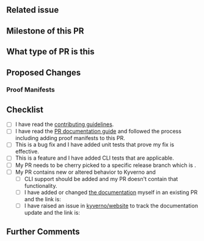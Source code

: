 ## Related issue

<!--
Please link the GitHub issue this pull request resolves in the format of `Closes #1234`. If you discussed this change
with a maintainer, please mention her/him using the `@` syntax (e.g. `@JimBugwadia`).

If this change neither resolves an existing issue nor has sign-off from one of the maintainers, there is a
chance substantial changes will be requested or that the changes will be rejected.

You can discuss changes with maintainers in the [Kyverno Slack Channel](https://kubernetes.slack.com/).
-->

## Milestone of this PR
<!--

Add the milestone label by commenting `/milestone 1.2.3`.

-->

## What type of PR is this

<!--

> Uncomment only one ` /kind <>` line, hit enter to put that in a new line, and remove leading white spaces from that line:
>
> /kind api-change
> /kind bug
> /kind cleanup
> /kind design
> /kind documentation
> /kind failing-test
> /kind feature
-->

## Proposed Changes

<!--
Describe the big picture of your changes here to communicate to the maintainers why we should accept this pull request. 

***NOTE***: If this PR results in new or altered behavior which is user facing, you **MUST** read and follow the steps outlined in the [PR documentation guide](pr_documentation.md) and add Proof Manifests as defined below.
-->

### Proof Manifests

<!--
Read and follow the [PR documentation guide](https://github.com/kyverno/kyverno/blob/main/.github/pr_documentation.md) for more details first. This section is for pasting your YAML manifests (Kubernetes resources and Kyverno policies) and Kyverno CLI test manifests which allow maintainers to prove the intended functionality is achieved by your PR. Please use proper fenced code block formatting, for example:

# Kubernetes resource

```yaml
apiVersion: v1
kind: ConfigMap
metadata:
  name: roles-dictionary
  namespace: default
data:
  allowed-roles: "[\"cluster-admin\", \"cluster-operator\", \"tenant-admin\"]"
```

# Kyverno CLI test manifest (please see docs for latest manifest format at https://kyverno.io/docs/kyverno-cli/). See kyverno/policies for complete examples of all related test files.

```yaml
name: prepend-image-registry
policies:
  - prepend_image_registry.yaml
resources:
  - resource.yaml
variables: values.yaml
results:
  - policy: prepend-registry
    rule: prepend-registry-containers
    resource: mypod
    # if mutate rule
    patchedResource: patchedResource01.yaml
    kind: Pod
    result: pass
```
-->

## Checklist

<!--
Put an `x` in the boxes that apply. You can also fill these out after creating the PR. If you're unsure about any of
them, don't hesitate to ask. We're here to help! This is simply a reminder of what we are going to look for before merging your code.
-->

- [ ] I have read the [contributing guidelines](https://github.com/kyverno/kyverno/blob/main/CONTRIBUTING.md).
- [ ] I have read the [PR documentation guide](https://github.com/kyverno/kyverno/blob/main/.github/pr_documentation.md) and followed the process including adding proof manifests to this PR.
- [ ] This is a bug fix and I have added unit tests that prove my fix is effective.
- [ ] This is a feature and I have added CLI tests that are applicable.
- [ ] My PR needs to be cherry picked to a specific release branch which is <replace>.
- [ ] My PR contains new or altered behavior to Kyverno and
  - [ ] CLI support should be added and my PR doesn't contain that functionality.
  - [ ] I have added or changed [the documentation](https://github.com/kyverno/website) myself in an existing PR and the link is:
  <!-- Uncomment to link to the PR -->
  <!-- https://github.com/kyverno/website/pull/123 -->
  - [ ] I have raised an issue in [kyverno/website](https://github.com/kyverno/website) to track the documentation update and the link is:
  <!-- Uncomment to link to the issue -->
  <!-- https://github.com/kyverno/website/issues/1 -->

## Further Comments

<!--
If this is a relatively large or complex change, kick off the discussion by explaining why you chose the solution
you did and what alternatives you considered, etc...
-->
